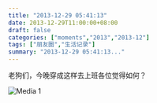 ```yaml
---
title: "2013-12-29 05:41:13"
date: 2013-12-29T11:00:00+08:00
draft: false
categories: ["moments","2013","2013-12"]
tags: ["朋友圈","生活记录"]
summary: "2013-12-29 05:41:13..."
---
```


老狗们，今晚穿成这样去上班各位觉得如何？

![Media 1](/Moments/photos/2013-12-29/201312290541130.jpg)
